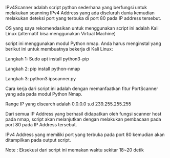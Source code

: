 IPv4Scanner adalah script python sederhana yang berfungsi untuk melakukan scanning IPv4 Address yang ada diseluruh dunia kemudian melakukan deteksi port yang terbuka di port 80 pada IP address tersebut.

OS yang saya rekomendasikan untuk menggunakan script ini adalah Kali Linux (alternatif bisa menggunakan Virtual Machine)

script ini menggunakan modul Python nmap.
Anda harus menginstal yang berikut ini untuk membuatnya bekerja di Kali Linux:

Langkah 1: Sudo apt install python3-pip

Langkah 2: pip install python-nmap

Langkah 3: python3 ipscanner.py

Cara kerja dari script ini adalah dengan memanfaatkan fitur PortScanner yang ada pada modul Python Nmap.

Range IP yang disearch adalah 0.0.0.0 s.d 239.255.255.255

Dari semua IP Address yang berhasil didapatkan oleh fungsi scanner host pada nmap, script akan melanjutkan dengan melakukan pembacaan pada port 80 pada IP Address tersebut.

IPv4 Address yang memiliki port yang terbuka pada port 80 kemudian akan ditampilkan pada output script.

Note : Eksekusi dari script ini memakan waktu sekitar 18~20 detik


